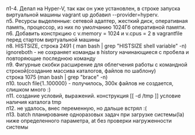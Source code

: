 п1-4.		Делал на Hyper-V, так как он уже установлен, в строке запуска виртуальной машины vagrant up добавил --provider=hyperv.  
п5. 		Ресурсы выделенные: сетевой адаптер, жесткий диск, оперативная память, процессор, из них по умолчанию 1024Гб оперативной памяти.  
п6.			Добавить констркцию с v.memory = 1024 и v.cpus = 2 в vagrantfile перед стартом виртуальной машины  
п8.			HISTSIZE, строка 2491 ( man bash | grep "HISTSIZE shell variable" -n)  
			ignoreboth - не сохраняет команды в history начинающиеся с пробела и повторяющие последнюю команду  
п9.			Фигурные скобки расширение для облегчения работы с командной строкой(создание массива каталогов, файлов по шаблону)  
			строка 1075 (man bash | grep "brace" -n)  
п10.		touch file{1..100000} - получилось, 300к файлов не создается, слишком много :)  
п11.		создание условий, выражений. конструкция [[ -d /tmp ]] условие наличия каталога tmp  
п12.		не удалось, внес переменную, но дальше встрял :(  
п13.		batch планирование одноразовых задач при загрузке системы(la) ниже определенного параметра, at без проверки нагруженности системы  
